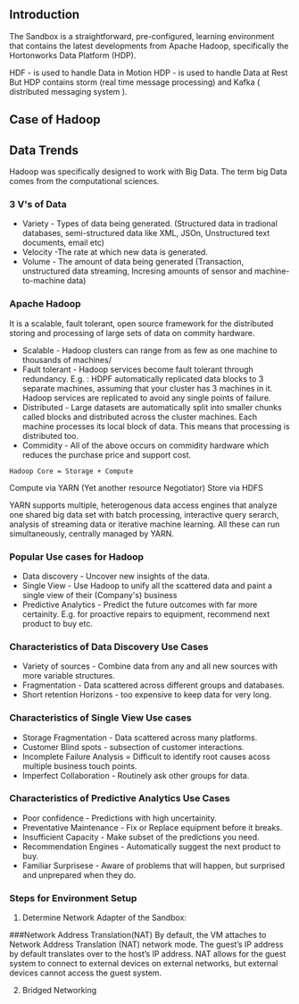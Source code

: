 
## Introduction

The Sandbox is a straightforward, pre-configured, learning environment that contains the latest developments from Apache Hadoop, specifically the Hortonworks Data Platform (HDP). 

HDF - is used to handle Data in Motion
HDP - is used to handle Data at Rest
But HDP contains storm (real time message processing) and Kafka ( distributed messaging system ).

## __Case of Hadoop__

## Data Trends
Hadoop was specifically designed to work with Big Data. The term big Data comes from the computational sciences.

### 3 V's of Data
* Variety - Types of data being generated. (Structured data in tradional databases, semi-structured data like XML, JSOn, Unstructured text documents, email etc)
* Velocity -The rate at which new data is generated.
* Volume - The amount of data being generated (Transaction, unstructured data streaming, Incresing amounts of sensor and machine-to-machine data)


### Apache Hadoop
It is a scalable, fault tolerant, open source framework for the distributed storing and processing of large sets of data on commity hardware.

* Scalable - Hadoop clusters can range from as few as one machine to thousands of machines/
* Fault tolerant - Hadoop services become fault tolerant through redundancy. E.g. : HDPF automatically replicated data blocks to 3 separate machines, assuming that your cluster has 3 machines in it. Hadoop services are replicated to avoid any single points of failure.
* Distributed - Large datasets are automatically split into smaller chunks called blocks and distributed across the cluster machines. Each machine processes its local block of data. This means that processing is distributed too.
* Commidity - All of the above occurs on commidity hardware which reduces the purchase price and support cost.


```
Hadoop Core = Storage + Compute
```
Compute via YARN (Yet another resource Negotiator)
Store via HDFS

YARN supports multiple, heterogenous data access engines that analyze one shared big data set with batch processing, interactive query serarch, analysis of streaming data or iterative machine learning. All these can run simultaneously, centrally managed by YARN. 

### Popular Use cases for Hadoop
* Data discovery - Uncover new insights of the data.
* Single View - Use Hadoop to unify all the scattered data and paint a single view of their (Company's) business
* Predictive Analytics - Predict the future outcomes with far more certainity. E.g. for proactive repairs to equipment, recommend next product to buy etc.

### Characteristics of Data Discovery Use Cases
* Variety of sources - Combine data from any and all new sources with more variable structures.
* Fragmentation - Data scattered across different groups and databases.
* Short retention Horizons - too expensive to keep data for very long.

### Characteristics of Single View Use cases
* Storage Fragmentation - Data scattered across many platforms.
* Customer Blind spots - subsection of customer interactions.
* Incomplete Failure Analysis = Difficult to identify root causes acoss multiple business touch points.
* Imperfect Collaboration - Routinely ask other groups for data.

### Characteristics of Predictive Analytics Use Cases
* Poor confidence - Predictions with high uncertainity.
* Preventative Maintenance - Fix or Replace equipment before it breaks.
* Insufficient Capacity - Make subset of the predictions you need.
* Recommendation Engines - Automatically suggest the next product to buy.
* Familiar Surprisese - Aware of problems that will happen, but surprised and unprepared when they do.







### Steps for Environment Setup
1. Determine Network Adapter of the Sandbox:

###Network Address Translation(NAT)
By default, the VM attaches to Network Address Translation (NAT) network mode.
The guest’s IP address by default translates over to the host’s IP address.
NAT allows for the guest system to connect to external devices on external networks, but external devices cannot access the guest system.

2. Bridged Networking
